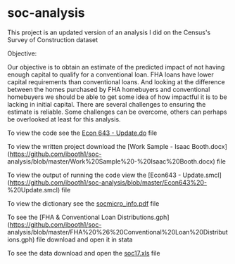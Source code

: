 # soc-analysis

This project is an updated version of an analysis I did on the Census's Survey of Construction dataset

Objective:

Our objective is to obtain an estimate of the predicted impact of not having enough capital to qualify for a conventional loan. FHA loans 
have lower capital requirements than conventional loans. And looking at the difference between the homes purchased by FHA homebuyers and 
conventional homebuyers we should be able to get some idea of how impactful it is to be lacking in initial capital. There are several 
challenges to ensuring the estimate is reliable. Some challenges can be overcome, others can perhaps be overlooked at least for this 
analysis.

To view the code see the [Econ 643 - Update.do](https://github.com/ibooth1/soc-analysis/blob/master/Econ%20643%20-%20Update.do) file

To view the written project download the [Work Sample - Isaac Booth.docx](https://github.com/ibooth1/soc-
analysis/blob/master/Work%20Sample%20-%20Isaac%20Booth.docx) file

To view the output of running the code view the [Econ643 - Update.smcl](https://github.com/ibooth1/soc-analysis/blob/master/Econ643%20-
%20Update.smcl) file

To view the dictionary see the [socmicro_info.pdf](https://github.com/ibooth1/soc-analysis/blob/master/socmicro_info.pdf) file

To see the [FHA & Conventional Loan Distributions.gph](https://github.com/ibooth1/soc-
analysis/blob/master/FHA%20%26%20Conventional%20Loan%20Distributions.gph) file download and open it in stata

To see the data download and open the [soc17.xls](https://github.com/ibooth1/soc-analysis/blob/master/soc17.xls) file
